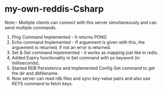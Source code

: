 # my-own-reddis-Csharp

Note:- Multiple clients can connect with this server simultaneously and can send multiple commands.

1. Ping Command Implemented - It returns PONG
2. Echo command Implemented - If arguement is given with this, the arguement is returned, if not an error is returned.
3. Set & Get command Implemented - it works as mapping just like in redis.
4. Added Expiry functionality in Set command with px keyword (in milliseconds).
5. Started RDB Persistence and Implemented Config Get command to get the dir and dbfilename.
6. Now server can read rdb files and sync key-value pairs and also use KEYS command to fetch keys.
